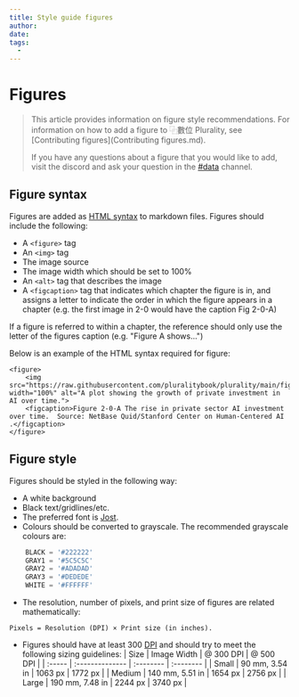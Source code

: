 ```yaml
---
title: Style guide figures
author:
date: 
tags:
  - 
---
```

# Figures

> This article provides information on figure style recommendations. For information on how to add a figure to ⿻數位 Plurality, see [Contributing figures](Contributing figures.md).
>
> If you have any questions about a figure that you would like to add, visit the discord and ask your question in the [#data](https://discord.com/channels/1133444567031627846/1212804858457890927) channel.

## Figure syntax

Figures are added as [HTML syntax](https://www.w3schools.com/html/html_images.asp) to markdown files. Figures should include the following:

* A ```<figure>``` tag
* An ```<img>``` tag
* The image source
* The image width which should be set to 100%
* An ```<alt>``` tag that describes the image
* A ```<figcaption>``` tag that indicates which chapter the figure is in, and assigns a letter to indicate the order in which the figure appears in a chapter (e.g. the first image in 2-0 would have the caption Fig 2-0-A)

If a figure is referred to within a chapter, the reference should only use the letter of the figures caption (e.g. "Figure A shows...")

Below is an example of the HTML syntax required for figure:

```
<figure>
    <img src="https://raw.githubusercontent.com/pluralitybook/plurality/main/figs/private.png" width="100%" alt="A plot showing the growth of private investment in AI over time.">
    <figcaption>Figure 2-0-A The rise in private sector AI investment over time.  Source: NetBase Quid/Stanford Center on Human-Centered AI .</figcaption>
</figure>
```

## Figure style

Figures should be styled in the following way:

* A white background 
* Black text/gridlines/etc.
* The preferred font is [Jost](https://fonts.google.com/specimen/Jost). 
* Colours should be converted to grayscale. The recommended grayscale colours are:
```python
	BLACK = '#222222'
	GRAY1 = '#5C5C5C'
	GRAY2 = '#ADADAD'
	GRAY3 = '#DEDEDE'
	WHITE = '#FFFFFF'
```
* The resolution, number of pixels, and print size of figures are related mathematically:
```
Pixels = Resolution (DPI) × Print size (in inches). 
```
* Figures should have at least 300 [DPI](https://en.wikipedia.org/wiki/Dots_per_inch) and should try to meet the following sizing guidelines:
| Size   | Image Width     | @ 300 DPI | @ 500 DPI |
| :----- | :-------------- | :-------- | :-------- |
| Small  | 90 mm, 3.54 in  | 1063 px   | 1772 px   |
| Medium | 140 mm, 5.51 in | 1654 px   | 2756 px   |
| Large  | 190 mm, 7.48 in | 2244 px   | 3740 px   |